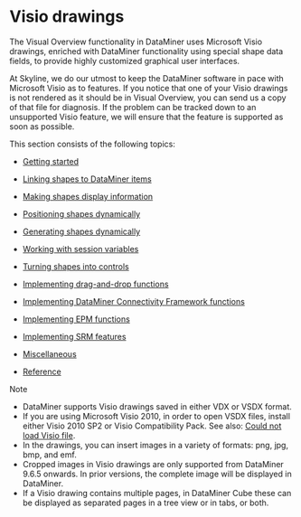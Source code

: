 # Visio drawings

The Visual Overview functionality in DataMiner uses Microsoft Visio drawings, enriched with DataMiner functionality using special shape data fields, to provide highly customized graphical user interfaces.

At Skyline, we do our utmost to keep the DataMiner software in pace with Microsoft Visio as to features. If you notice that one of your Visio drawings is not rendered as it should be in Visual Overview, you can send us a copy of that file for diagnosis. If the problem can be tracked down to an unsupported Visio feature, we will ensure that the feature is supported as soon as possible.

This section consists of the following topics:

- [Getting started](Getting_started.md)

- [Linking shapes to DataMiner items](Linking_shapes_to_DataMiner_items.md)

- [Making shapes display information](Making_shapes_display_information.md)

- [Positioning shapes dynamically](Positioning_shapes_dynamically.md)

- [Generating shapes dynamically](Generating_shapes_dynamically.md)

- [Working with session variables](Working_with_session_variables.md)

- [Turning shapes into controls](Turning_shapes_into_controls.md)

- [Implementing drag-and-drop functions](Implementing_drag-and-drop_functions.md#implementing-drag-and-drop-functions)

- [Implementing DataMiner Connectivity Framework functions](Implementing_DataMiner_Connectivity_Framework_functions.md)

- [Implementing EPM functions](Implementing_EPM_functions.md)

- [Implementing SRM features](Implementing_SRM_features.md)

- [Miscellaneous](Miscellaneous.md)

- [Reference](Reference.md)

> [!NOTE]
> -  DataMiner supports Visio drawings saved in either VDX or VSDX format.
> -  If you are using Microsoft Visio 2010, in order to open VSDX files, install either Visio 2010 SP2 or Visio Compatibility Pack. See also: [Could not load Visio file](../../part_6/ErrorMessages/Could_not_load_Visio_file.md).
> -  In the drawings, you can insert images in a variety of formats: png, jpg, bmp, and emf.
> -  Cropped images in Visio drawings are only supported from DataMiner 9.6.5 onwards. In prior versions, the complete image will be displayed in DataMiner.
> -  If a Visio drawing contains multiple pages, in DataMiner Cube these can be displayed as separated pages in a tree view or in tabs, or both.
>
